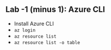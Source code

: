 ## Lab -1 (minus 1): Azure CLI

* Install Azure CLI
* `az login`
* `az resource list`
* `az resource list -o table`

